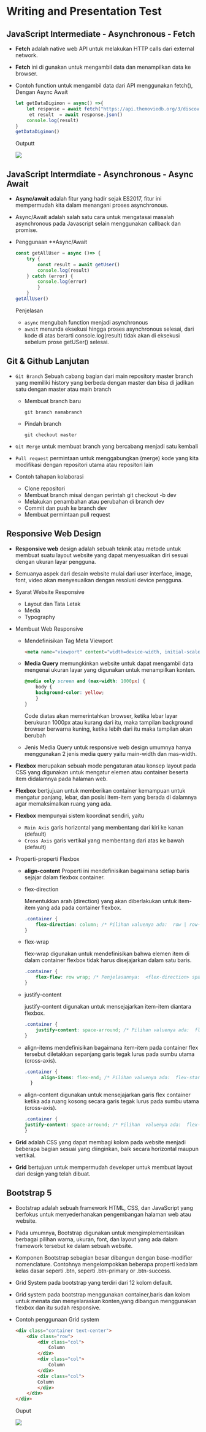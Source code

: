 # Writing and Presentation Test

## **JavaScript Intermediate - Asynchronous - Fetch**

- **Fetch** adalah native web API untuk melakukan HTTP calls dari external network.
- **Fetch** ini di gunakan untuk mengambil data dan menampilkan data ke browser.
- Contoh function untuk mengambil data dari API menggunakan fetch(), Dengan Async Await

    ```js
    let getDataDigimon = async() =>{
        let response = await fetch("https://api.themoviedb.org/3/discover/movie?sort_by=popularity.desc&api_key=a778f608cc2da52edfa63af16f8ebbc2")
         et result  = await response.json()
        console.log(result)
    }
    getDataDigimon()
    ```
    Outputt

    ![](./pic/img-fetch.PNG)

## **JavaScript Intermdiate - Asynchronous - Async Await**

- **Async/await** adalah fitur yang hadir sejak ES2017, fitur ini mempermudah kita dalam menangani proses asynchronous.
- Async/Await adalah salah satu cara untuk mengatasai masalah asynchronous pada Javascript selain menggunakan callback dan promise.
- Penggunaan **Async/Await

    ```js
    const getAllUser = async ()=> {
	    try {
		    const result = await getUser()
		    console.log(result)
	    } catch (error) {
		    console.log(error)
	        }
        }  
    getAllUser()
    ```
    Penjelasan
     - ``async`` mengubah function menjadi asynchronous
     - ``await``  menunda eksekusi hingga proses asynchronous selesai, dari kode di atas berarti console.log(result) tidak akan di eksekusi sebelum prose getUSer() selesai.

## **Git & Github Lanjutan**

- ``Git Branch`` Sebuah cabang bagian dari main repository master branch yang memiliki history yang berbeda dengan master dan bisa di jadikan satu dengan master atau main branch

    - Membuat branch baru

        ```
        git branch namabranch
        ```
    - Pindah branch

        ```
        git checkout master
        ```

- ``Git Merge`` untuk membuat branch yang bercabang menjadi satu kembali

- ``Pull request`` permintaan untuk menggabungkan (merge) kode yang kita modifikasi dengan repositori utama atau repositori lain

- Contoh tahapan kolaborasi 

    - Clone repositori
    - Membuat branch misal dengan perintah git checkout -b dev
    - Melakukan penambahan atau perubahan di branch dev
    - Commit dan push ke branch dev
    - Membuat permintaan pull request


## **Responsive Web Design**

- **Responsive web** design adalah sebuah teknik atau metode untuk membuat suatu layout website yang dapat menyesuaikan diri sesuai dengan ukuran layar pengguna.
- Semuanya aspek dari desain website mulai dari user interface, image, font, video akan menyesuaikan dengan resolusi device pengguna.

- Syarat Website Responsive

    - Layout dan Tata Letak
    - Media
    - Typography

- Membuat Web Responsive

    - Mendefinisikan Tag Meta Viewport
        
        ```html
        <meta name="viewport" content="width=device-width, initial-scale=1.0">
        ```
    - **Media Query** memungkinkan website untuk dapat mengambil data mengenai ukuran layar yang digunakan untuk menampilkan konten.

        ```css
        @media only screen and (max-width: 1000px) {
            body {
            background-color: yellow;
            }
        }
        ```
        Code diatas akan memerintahkan browser, ketika lebar layar berukuran 1000px atau kurang dari itu, maka tampilan background browser berwarna kuning, ketika lebih dari itu maka tampilan akan berubah
    - Jenis Media Query untuk responsive web design umumnya hanya menggunakan 2 jenis media query yaitu main-width dan mas-width.

- **Flexbox**  merupakan sebuah mode pengaturan atau konsep layout pada CSS yang digunakan untuk mengatur elemen atau container beserta item didalamnya pada halaman web.
- **Flexbox** bertjujuan untuk memberikan container kemampuan untuk mengatur panjang, lebar, dan posisi item-item yang berada di dalamnya agar memaksimalkan ruang yang ada.
- **Flexbox** mempunyai sistem koordinat sendiri, yaitu

    - ``Main Axis``  garis horizontal yang membentang dari kiri ke kanan (default)
    - ``Cross Axis``  garis vertikal yang membentang dari atas ke bawah (default)

- Properti-properti Flexbox

    - **align-content** Properti ini mendefinisikan bagaimana setiap baris sejajar dalam flexbox container.
    - flex-direction

        Menentukkan arah (direction) yang akan diberlakukan untuk item-item yang ada pada container flexbox.

        ```css
        .container {
            flex-direction: column; /* Pilihan valuenya ada:  row | row-reserve | column | column-reserve */
        }
        ```

    - flex-wrap

        flex-wrap digunakan untuk mendefinisikan bahwa elemen item di dalam container flexbox tidak harus disejajarkan dalam satu baris.
        
        ```css
        .container {
            flex-flow: row wrap; /* Penjelasannya:  <flex-direction> spasi <flex-wrap> */
        }
        ```

    - justify-content

        justify-content digunakan untuk mensejajarkan item-item diantara flexbox.
        ```css
        .container {
            justify-content: space-arround; /* Pilihan valuenya ada:  flex-start | flex-end | center | space-between | space-arround | baseline */
        }
        ```
    - align-items mendefinisikan bagaimana item-item pada container flex tersebut diletakkan sepanjang garis tegak lurus pada sumbu utama (cross-axis).
      ```css
      .container {
            align-items: flex-end; /* Pilihan valuenya ada:  flex-start | flex-end | center | baseline | stretch*/ 
        }
        ```
    
    - align-content digunakan untuk mensejajarkan garis flex container ketika ada ruang kosong secara garis tegak lurus pada sumbu utama (cross-axis).

        ```css
        .container {
        justify-content: space-arround; /* Pilihan  valuenya ada:  flex-start | flex-end | center | space-between | space-arround | baseline */
        }
        ```

- **Grid** adalah CSS yang dapat membagi kolom pada website menjadi beberapa bagian sesuai yang diinginkan, baik secara horizontal maupun vertikal.

- **Grid** bertujuan untuk mempermudah developer untuk membuat layout dari design yang telah dibuat.


## **Bootstrap 5**

- Bootstrap adalah sebuah framework HTML, CSS, dan JavaScript yang berfokus untuk menyederhanakan pengembangan halaman web atau website.

- Pada umumnya, Bootstrap digunakan untuk mengimplementasikan berbagai pilihan warna, ukuran, font, dan layout yang ada dalam framework tersebut ke dalam sebuah website.

- Komponen Bootstrap sebagian besar dibangun dengan base-modifier nomenclature. Contohnya mengelompokkan beberapa properti kedalam kelas dasar seperti .btn, seperti .btn-primary or .btn-success.

- Grid System pada bootstrap yang terdiri dari 12 kolom default.

- Grid system pada bootstrap menggunakan container,baris dan kolom untuk menata dan menyelaraskan konten,yang dibangun menggunakan flexbox dan itu sudah responsive.

- Contoh penggunaan Grid system
    
    ```html
    <div class="container text-center">
        <div class="row">
            <div class="col">
                Column
            </div>
            <div class="col">
                Column
            </div>
            <div class="col">
            Column
            </div>
        </div>
    </div>
    ```
    Ouput

    ![](./pic/grid.PNG)










